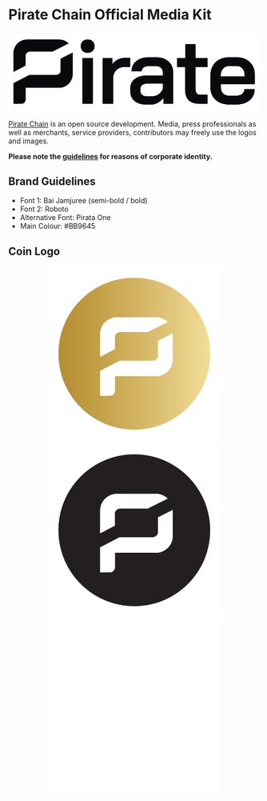 # Pirate Chain Official Media Kit

<img src="https://raw.githubusercontent.com/PirateNetwork/mediakit/main/Wordmark/PNG/Pirate_Logo_Wordmark_Black.png">

<a href="https://pirate.black" target="_blank">Pirate Chain</a> is an open source development. Media, press professionals as well as merchants, service providers, contributors may freely use the logos and images.

<strong>Please note the <a href="https://github.com/PirateNetwork/mediakit/blob/main/PIRATE_DesignGuidelines.pdf" target="_blank">guidelines</a> for reasons of corporate identity.</strong>

## Brand Guidelines

- Font 1: Bai Jamjuree (semi-bold / bold)
- Font 2: Roboto
- Alternative Font: Pirata One
- Main Colour: #BB9645

## Coin Logo

<p align="center">
  <img src="https://raw.githubusercontent.com/PirateNetwork/mediakit/main/Coin/PNG/Pirate_Logo_Coin_Gold.png" width="350"/>
  <img src="https://raw.githubusercontent.com/PirateNetwork/mediakit/main/Coin/PNG/Pirate_Logo_Coin_Black.png" width="350"/>
  <img src="https://raw.githubusercontent.com/PirateNetwork/mediakit/main/Coin/PNG/Pirate_Logo_Coin_White.png" width="350"/>
</p>
